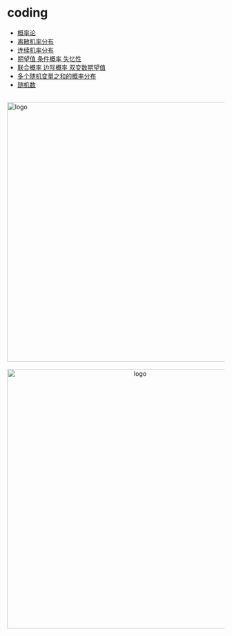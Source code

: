 # coding

-   [概率论](ch01.md)
-   [离散机率分布](ch02.md)
-   [连续机率分布](ch03.md)
-   [期望值 条件概率 失忆性](ch04.md)
-   [联合概率 边际概率 双变数期望值](ch05.md)
-   [多个随机变量之和的概率分布](ch06.md)
-   [随机数](ch07.md)

<br />
<img  src='/img/bjkb.PNG' width="600" alt="logo">
<br />
<br />
<div align="center">

<img  src='/img/01.jpeg' width="600" alt="logo" />
</div>
<br />
<br />

